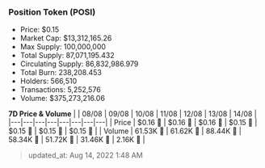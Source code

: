 
  ### Position Token (POSI)
  - Price: $0.15
  - Market Cap: $13,312,165.26
  - Max Supply: 100,000,000
  - Total Supply: 87,071,195.432
  - Circulating Supply: 86,832,986.979
  - Total Burn: 238,208.453
  - Holders: 566,510
  - Transactions: 5,252,576
  - Volume: $375,273,216.06

  **7D Price & Volume**
  | | 08&#x2F;08 | 09&#x2F;08 | 10&#x2F;08 | 11&#x2F;08 | 12&#x2F;08 | 13&#x2F;08 | 14&#x2F;08 |
  |---|---|---|---|---|---|---|---|
  | Price | $0.16 🚀 | $0.16 🔻 | $0.16 🚀 | $0.15 🔻 | $0.15 🔻 | $0.15 🚀 | $0.15 🔻 |
  | Volume | 61.53K 🔻 | 61.62K 🚀 | 88.44K 🚀 | 58.34K 🔻 | 51.72K 🔻 | 31.46K 🔻 | 2.16K 🔻 |

  > updated_at: Aug 14, 2022 1:48 AM
